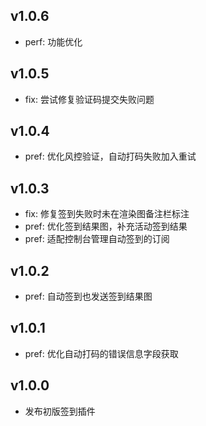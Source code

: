 ## v1.0.6

- perf: 功能优化

## v1.0.5

- fix: 尝试修复验证码提交失败问题

## v1.0.4

- pref: 优化风控验证，自动打码失败加入重试

## v1.0.3

- fix: 修复签到失败时未在渲染图备注栏标注
- pref: 优化签到结果图，补充活动签到结果
- pref: 适配控制台管理自动签到的订阅

## v1.0.2

- pref: 自动签到也发送签到结果图

## v1.0.1

- pref: 优化自动打码的错误信息字段获取

## v1.0.0

- 发布初版签到插件